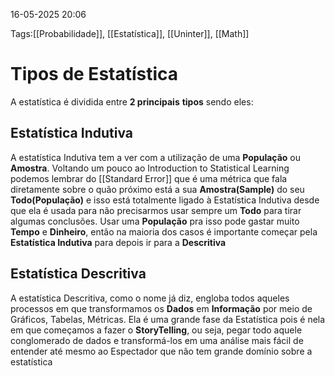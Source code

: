 16-05-2025 20:06

Tags:[[Probabilidade]], [[Estatística]], [[Uninter]], [[Math]]

# Tipos de Estatística

A estatística é dividida entre **2 principais** **tipos** sendo eles:

## Estatística Indutiva

A estatística Indutiva tem a ver com a utilização de uma **População** ou **Amostra**. Voltando um pouco ao Introduction to Statistical Learning podemos lembrar do [[Standard Error]] que é uma métrica que fala diretamente sobre o quão próximo está a sua **Amostra(Sample)** do seu **Todo(População)** e isso está totalmente ligado à Estatística Indutiva desde que ela é usada para não precisarmos usar sempre um **Todo** para tirar algumas conclusões. Usar uma **População** pra isso pode gastar muito **Tempo** e **Dinheiro**, então na maioria dos casos é importante começar pela **Estatística Indutiva** para depois ir para a **Descritiva**

## Estatística Descritiva

A estatística Descritiva, como o nome já diz, engloba todos aqueles processos em que transformamos os **Dados** em **Informação** por meio de Gráficos, Tabelas, Métricas. Ela é uma grande fase da Estatística pois é nela em que começamos a fazer o **StoryTelling**, ou seja, pegar todo aquele conglomerado de dados e transformá-los em uma análise mais fácil de entender até mesmo ao Espectador que não tem grande domínio sobre a estatística